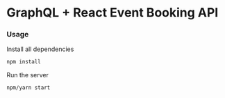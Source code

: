 # GraphQL + React Event Booking API

### Usage

Install all dependencies

```sh
npm install
```

Run the server
```sh
npm/yarn start
```
